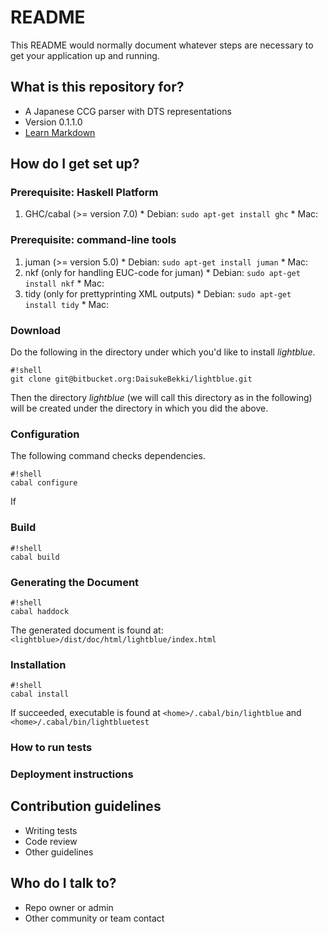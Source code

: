 # README

This README would normally document whatever steps are necessary to get your application up and running.

## What is this repository for?

* A Japanese CCG parser with DTS representations 
* Version 0.1.1.0
* [Learn Markdown](https://bitbucket.org/tutorials/markdowndemo)

## How do I get set up?

### Prerequisite: Haskell Platform
  1. GHC/cabal (>= version 7.0)
    * Debian: `sudo apt-get install ghc`
    * Mac: 

### Prerequisite: command-line tools
  1. juman (>= version 5.0)
    * Debian: `sudo apt-get install juman`
    * Mac:
  1. nkf (only for handling EUC-code for juman)
    * Debian: `sudo apt-get install nkf`
    * Mac:
  1. tidy (only for prettyprinting XML outputs)
    * Debian: `sudo apt-get install tidy`
    * Mac:

### Download
Do the following in the directory under which you'd like to install *lightblue*.
```
#!shell
git clone git@bitbucket.org:DaisukeBekki/lightblue.git
```
Then the directory *lightblue* (we will call this directory as <lightblue> in the following) will be created under the directory in which you did the above.

### Configuration
The following command checks dependencies.
```
#!shell
cabal configure
```
If 

### Build
```
#!shell
cabal build
```

### Generating the Document
```
#!shell
cabal haddock
```
The generated document is found at: `<lightblue>/dist/doc/html/lightblue/index.html`

### Installation

```
#!shell
cabal install
```
If succeeded, executable is found at `<home>/.cabal/bin/lightblue` and `<home>/.cabal/bin/lightbluetest`

### How to run tests
### Deployment instructions

## Contribution guidelines ###

* Writing tests
* Code review
* Other guidelines

## Who do I talk to? ###

* Repo owner or admin
* Other community or team contact